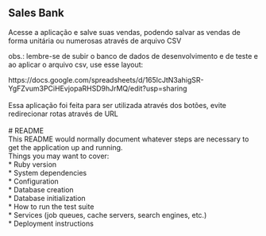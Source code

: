 <h2>Sales  Bank</h2>

<p>Acesse a aplicação e salve suas vendas, podendo salvar as vendas de forma unitária ou numerosas através de arquivo CSV</p>
<p>obs.: lembre-se de subir o banco de dados de desenvolvimento e de teste e ao aplicar o arquivo csv, use esse layout: </p>
<a>https://docs.google.com/spreadsheets/d/165lcJtN3ahigSR-YgFZvum3PCiHEvjopaRHSD9hJrMQ/edit?usp=sharing</a>
<br></br>
Essa aplicação foi feita para ser utilizada através dos botões, evite redirecionar rotas através de URL
<br></br>
# README
<br>
This README would normally document whatever steps are necessary to get the
application up and running.
<br>
Things you may want to cover:
<br>
* Ruby version
<br>
* System dependencies
<br>
* Configuration
<br>
* Database creation
<br>
* Database initialization
<br>
* How to run the test suite
<br>
* Services (job queues, cache servers, search engines, etc.)
<br>
* Deployment instructions

 
 
